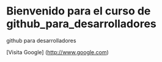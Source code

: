 # Bienvenido para el curso de github_para_desarrolladores
github para desarrolladores

[Visita Google] (http://www.google.com)
